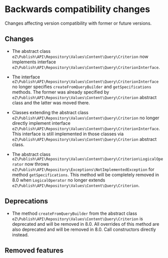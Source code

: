 # Backwards compatibility changes

Changes affecting version compatibility with former or future versions.

## Changes

* The abstract class `eZ\Publish\API\Repository\Values\Content\Query\Criterion` now implements interface `eZ\Publish\API\Repository\Values\Content\Query\CriterionInterface`.

* The interface `eZ\Publish\API\Repository\Values\Content\Query\CriterionInterface` no longer specifies `createFromQueryBuilder` and `getSpecifications` methods. The former was already specified by `eZ\Publish\API\Repository\Values\Content\Query\Criterion` abstract class and the latter was moved there.

* Classes extending the abstract class `eZ\Publish\API\Repository\Values\Content\Query\Criterion` no longer directly implement interface `eZ\Publish\API\Repository\Values\Content\Query\CriterionInterface`. This interface is still implemented in those classes via `eZ\Publish\API\Repository\Values\Content\Query\Criterion` abstract class.

* The abstract class `eZ\Publish\API\Repository\Values\Content\Query\Criterion\LogicalOperator` now throws `eZ\Publish\API\Repository\Exceptions\NotImplementedException` for method `getSpecifications`. This method will be completely removed in 8.0 when `LogicalOperator` no longer extends `eZ\Publish\API\Repository\Values\Content\Query\Criterion`.

## Deprecations

* The method `createFromQueryBuilder` from the abstract class `eZ\Publish\API\Repository\Values\Content\Query\Criterion` is deprecated and will be removed in 8.0. All overrides of this method are also deprecated and will be removed in 8.0.
Call constructors directly instead.

## Removed features
